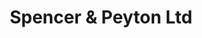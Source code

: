 ---
title: "Spencer & Peyton Ltd"
url: /basingstoke/spencer-and-peyton-ltd/
shop: funeral directors
---